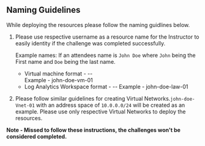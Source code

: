 ## Naming Guidelines

While deploying the resources please follow the naming guidlines below. 
   
1. Please use respective username as a resource name for the Instructor to easily identity if the challenge was completed successfully. 
 
   Example names: If an attendees name is `John Doe` where `John` being the First name and `Doe` being the last name.

      * Virtual machine format - <Firstname-Lastname>-<vm>-<number>  
	    Example - john-doe-vm-01
      * Log Analytics Workspace format - <Firstname-Lastname>-<law>-<number>
	    Example - john-doe-law-01
 
2. Please follow similar guidelines for creating Virtual Networks.`john-doe-Vnet-01` with an address space of `10.0.0.0/24` will be created as an example. Please use only respective Virtual Networks to deploy the resources. 
	

**Note - Missed to follow these instructions, the challenges won't be considered completed.**

